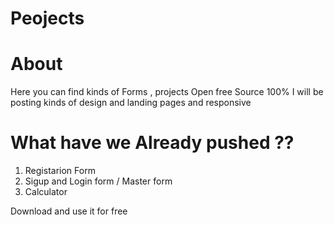 # Peojects


# About 

Here you can find kinds of Forms , projects Open free Source 100%
I will be posting kinds of design and landing pages and responsive


# What have we Already pushed ??

1. Registarion Form
2. Sigup and Login form / Master form
3. Calculator

Download and use it for free 

